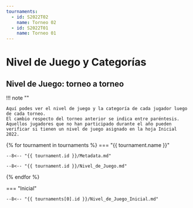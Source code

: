 ```yaml
---
tournaments:
  - id: S2022T02
    name: Torneo 02
  - id: S2022T01
    name: Torneo 01
---
```


# Nivel de Juego y Categorías

## Nivel de Juego: torneo a torneo

!!! note ""

    Aquí podes ver el nivel de juego y la categoría de cada jugador luego de cada torneo. 
    El cambio respecto del torneo anterior se indica entre paréntesis. 
    Aquellos jugadores que no han participado durante el año pueden verificar si tienen un nivel de juego asignado en la hoja Inicial 2022.

{% for tournament in tournaments %}
=== "{{ tournament.name }}"

    --8<-- "{{ tournament.id }}/Metadata.md"

    --8<-- "{{ tournament.id }}/Nivel_de_Juego.md"

{% endfor %}

=== "Inicial"

    --8<-- "{{ tournaments[0].id }}/Nivel_de_Juego_Inicial.md"

